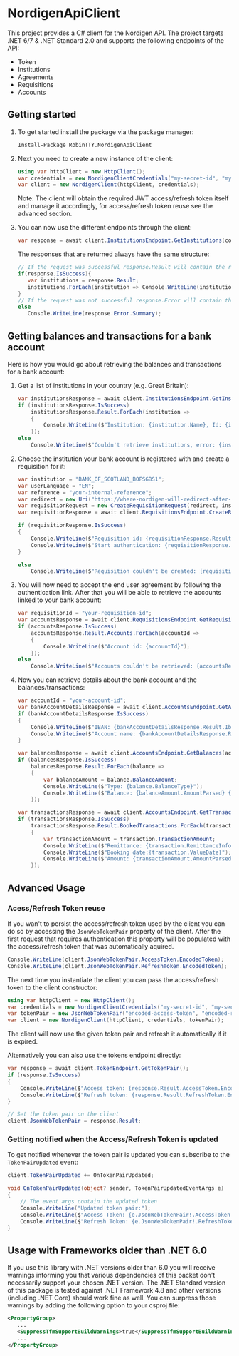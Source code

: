 # NordigenApiClient

This project provides a C# client for the [Nordigen API](https://www.nordigen.com/). The project targets .NET 6/7 & .NET Standard 2.0 and supports the following endpoints of the API:

- Token
- Institutions
- Agreements
- Requisitions
- Accounts

## Getting started

1. To get started install the package via the package manager:

   ```ps
   Install-Package RobinTTY.NordigenApiClient
   ```

2. Next you need to create a new instance of the client:

   ```cs
   using var httpClient = new HttpClient();
   var credentials = new NordigenClientCredentials("my-secret-id", "my-secret-key");
   var client = new NordigenClient(httpClient, credentials);
   ```

   Note: The client will obtain the required JWT access/refresh token itself and manage it accordingly, for access/refresh token reuse see the advanced section.

3. You can now use the different endpoints through the client:

   ```cs
   var response = await client.InstitutionsEndpoint.GetInstitutions(country: "GB");
   ```

   The responses that are returned always have the same structure:

   ```cs
   // If the request was successful response.Result will contain the returned data (the Error will be null)
   if(response.IsSuccess){
      var institutions = response.Result;
      institutions.ForEach(institution => Console.WriteLine(institution.Name));
   }
   // If the request was not successful response.Error will contain the reason it failed (the Result will be null)
   else
      Console.WriteLine(response.Error.Summary);
   ```

## Getting balances and transactions for a bank account

Here is how you would go about retrieving the balances and transactions for a bank account:

1. Get a list of institutions in your country (e.g. Great Britain):

    ```cs
    var institutionsResponse = await client.InstitutionsEndpoint.GetInstitutions(country: "GB");
    if (institutionsResponse.IsSuccess)
        institutionsResponse.Result.ForEach(institution =>
        {
            Console.WriteLine($"Institution: {institution.Name}, Id: {institution.Id}");
        });
    else
        Console.WriteLine($"Couldn't retrieve institutions, error: {institutionsResponse.Error.Summary}");
    ```

2. Choose the institution your bank account is registered with and create a requisition for it:

    ```cs
    var institution = "BANK_OF_SCOTLAND_BOFSGBS1";
    var userLanguage = "EN";
    var reference = "your-internal-reference";
    var redirect = new Uri("https://where-nordigen-will-redirect-after-authentication.com");
    var requisitionRequest = new CreateRequisitionRequest(redirect, institution, reference, userLanguage);
    var requisitionResponse = await client.RequisitionsEndpoint.CreateRequisition(requisitionRequest);

    if (requisitionResponse.IsSuccess)
    {
        Console.WriteLine($"Requisition id: {requisitionResponse.Result.Id}");
        Console.WriteLine($"Start authentication: {requisitionResponse.Result.AuthenticationLink}");
    }

    else
        Console.WriteLine($"Requisition couldn't be created: {requisitionResponse.Error.Summary}");
    ```

3. You will now need to accept the end user agreement by following the authentication link. After that you will be able to retrieve the accounts linked to your bank account:

    ```cs
    var requisitionId = "your-requisition-id";
    var accountsResponse = await client.RequisitionsEndpoint.GetRequisition(requisitionId);
    if (accountsResponse.IsSuccess)
        accountsResponse.Result.Accounts.ForEach(accountId =>
        {
            Console.WriteLine($"Account id: {accountId}");
        });
    else
        Console.WriteLine($"Accounts couldn't be retrieved: {accountsResponse.Error.Summary}");
    ```

4. Now you can retrieve details about the bank account and the balances/transactions:

    ```cs
    var accountId = "your-account-id";
    var bankAccountDetailsResponse = await client.AccountsEndpoint.GetAccountDetails(accountId);
    if (bankAccountDetailsResponse.IsSuccess)
    {
        Console.WriteLine($"IBAN: {bankAccountDetailsResponse.Result.Iban}");
        Console.WriteLine($"Account name: {bankAccountDetailsResponse.Result.Name}");
    }

    var balancesResponse = await client.AccountsEndpoint.GetBalances(accountId);
    if (balancesResponse.IsSuccess)
        balancesResponse.Result.ForEach(balance =>
        {
            var balanceAmount = balance.BalanceAmount;
            Console.WriteLine($"Type: {balance.BalanceType}");
            Console.WriteLine($"Balance: {balanceAmount.AmountParsed} {balanceAmount.Currency}");
        });

    var transactionsResponse = await client.AccountsEndpoint.GetTransactions(accountId);
    if (transactionsResponse.IsSuccess)
        transactionsResponse.Result.BookedTransactions.ForEach(transaction =>
        {
            var transactionAmount = transaction.TransactionAmount;
            Console.WriteLine($"Remittance: {transaction.RemittanceInformationUnstructured}");
            Console.WriteLine($"Booking date:{transaction.ValueDate}");
            Console.WriteLine($"Amount: {transactionAmount.AmountParsed} {transactionAmount.Currency}");
        });
    ```

## Advanced Usage

### Acess/Refresh Token reuse

If you wan't to persist the access/refresh token used by the client you can do so by accessing the `JsonWebTokenPair` property of the client. After the first request that requires authentication this property will be populated with the access/refresh token that was automatically aquired.

```cs
Console.WriteLine(client.JsonWebTokenPair.AccessToken.EncodedToken);
Console.WriteLine(client.JsonWebTokenPair.RefreshToken.EncodedToken);
```

The next time you instantiate the client you can pass the access/refresh token to the client constructor:

```cs
using var httpClient = new HttpClient();
var credentials = new NordigenClientCredentials("my-secret-id", "my-secret-key");
var tokenPair = new JsonWebTokenPair("encoded-access-token", "encoded-refresh-token");
var client = new NordigenClient(httpClient, credentials, tokenPair);
```

The client will now use the given token pair and refresh it automatically if it is expired.

Alternatively you can also use the tokens endpoint directly:

```cs
var response = await client.TokenEndpoint.GetTokenPair();
if (response.IsSuccess)
{
    Console.WriteLine($"Access token: {response.Result.AccessToken.EncodedToken}");
    Console.WriteLine($"Refresh token: {response.Result.RefreshToken.EncodedToken}");
}

// Set the token pair on the client
client.JsonWebTokenPair = response.Result;
```

### Getting notified when the Access/Refresh Token is updated

To get notified whenever the token pair is updated you can subscribe to the ```TokenPairUpdated``` event:

```cs
client.TokenPairUpdated += OnTokenPairUpdated;

void OnTokenPairUpdated(object? sender, TokenPairUpdatedEventArgs e)
{
    // The event args contain the updated token
    Console.WriteLine("Updated token pair:");
    Console.WriteLine($"Access Token: {e.JsonWebTokenPair!.AccessToken.EncodedToken}");
    Console.WriteLine($"Refresh Token: {e.JsonWebTokenPair!.RefreshToken.EncodedToken}");
}
```

## Usage with Frameworks older than .NET 6.0

If you use this library with .NET versions older than 6.0 you will receive warnings informing you that various dependencies of this packet don't necessarily support your chosen .NET version. The .NET Standard version of this package is tested against .NET Framework 4.8 and other versions (including .NET Core) should work fine as well. You can surpress those warnings by adding the following option to your csproj file:

```xml
<PropertyGroup>
   ...
   <SuppressTfmSupportBuildWarnings>true</SuppressTfmSupportBuildWarnings>
   ...
</PropertyGroup>
```
